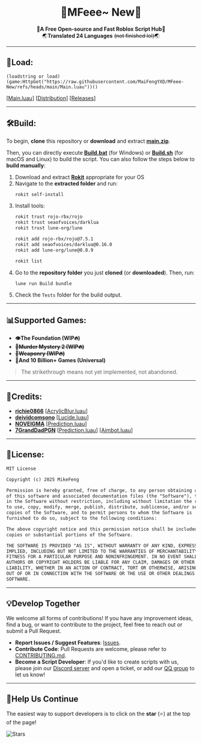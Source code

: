 <div align="center">
    <h1>🎉MFeee~ New🎉</h1>
    🚀<b>A Free Open-source and Fast Roblox Script Hub</b>🚀
    <br>
    🌏<b>Translated 24 Languages</b> <s>(not finished lol)</s>🌏
</div>

---

## 💾Load:

```luau
(loadstring or load)(game:HttpGet("https://raw.githubusercontent.com/MaiFengYXD/MFeee-New/refs/heads/main/Main.luau"))()
```

[[Main.luau](./Main.luau)]  [[Distribution](./Distribution)]  [[Releases](https://github.com/MaiFengYXD/MFeee-New/releases)]

---

## 🛠️Build:
To begin, **clone** this repository or **download** and extract **[main.zip](https://github.com/MaiFengYXD/MFeee-New/archive/refs/heads/main.zip)**.

Then, you can directly execute **[Build.bat](./Build.bat)** (for Windows) or **[Build.sh](./Build.sh)** (for macOS and Linux) to build the script. You can also follow the steps below to **build manually**:

1. Download and extract **[Rokit](https://github.com/rojo-rbx/rokit/releases)** appropriate for your OS
2. Navigate to the **extracted folder** and run:
    ```sh
    rokit self-install
    ```
3. Install tools:
    ```sh
    rokit trust rojo-rbx/rojo
    rokit trust seaofvoices/darklua
    rokit trust lune-org/lune

    rokit add rojo-rbx/rojo@7.5.1
    rokit add seaofvoices/darklua@0.16.0
    rokit add lune-org/lune@0.8.9

    rokit list
    ```
4. Go to the **repository folder** you just **cloned** (or **downloaded**). Then, run:
    ```sh
    lune run Build bundle
    ```
5. Check the `Tests` folder for the build output.

---

## 📊Supported Games:
+ **👁️The Foundation (WIP🔥)**
+ **~~🔪Murder Mystery 2 (WIP🔥)~~**
+ **~~🔫Weaponry (WIP🔥)~~**
+ **🧩And 10 Billion+ Games (Universal)**
> The strikethrough means not yet implemented, not abandoned.

---

## 🌹Credits:
+ **[richie0866](https://github.com/richie0866)**  [[AcrylicBlur.luau](./Src/Gui/AcrylicBlur.luau)]
+ **[deividcomsono](https://github.com/deividcomsono)**  [[Lucide.luau](./Src/Gui/Lucide.luau)]
+ **[NOVEIGMA](https://devforum.roblox.com/u/NOVEIGMA)**  [[Prediction.luau](./Src/Utils/Prediction.luau)]
+ **[7GrandDadPGN](https://github.com/7GrandDadPGN)**  [[Prediction.luau](./Src/Utils/Prediction.luau)]  [[Aimbot.luau](./Src/Universal/Aimbot.luau)]

---

## 📝License:
```txt
MIT License

Copyright (c) 2025 MikeFeng

Permission is hereby granted, free of charge, to any person obtaining a copy
of this software and associated documentation files (the "Software"), to deal
in the Software without restriction, including without limitation the rights
to use, copy, modify, merge, publish, distribute, sublicense, and/or sell
copies of the Software, and to permit persons to whom the Software is
furnished to do so, subject to the following conditions:

The above copyright notice and this permission notice shall be included in all
copies or substantial portions of the Software.

THE SOFTWARE IS PROVIDED "AS IS", WITHOUT WARRANTY OF ANY KIND, EXPRESS OR
IMPLIED, INCLUDING BUT NOT LIMITED TO THE WARRANTIES OF MERCHANTABILITY,
FITNESS FOR A PARTICULAR PURPOSE AND NONINFRINGEMENT. IN NO EVENT SHALL THE
AUTHORS OR COPYRIGHT HOLDERS BE LIABLE FOR ANY CLAIM, DAMAGES OR OTHER
LIABILITY, WHETHER IN AN ACTION OF CONTRACT, TORT OR OTHERWISE, ARISING FROM,
OUT OF OR IN CONNECTION WITH THE SOFTWARE OR THE USE OR OTHER DEALINGS IN THE
SOFTWARE.
```

---

## 💡Develop Together
We welcome all forms of contributions! If you have any improvement ideas, find a bug, or want to contribute to the project, feel free to reach out or submit a Pull Request.

+ **Report Issues / Suggest Features**: [Issues](https://github.com/MaiFengYXD/MFeee-New/issues).
+ **Contribute Code**: Pull Requests are welcome, please refer to [CONTRIBUTING.md](./CONTRIBUTING.md).
+ **Become a Script Developer**: If you'd like to create scripts with us, please join our [Discord server](https://discord.gg/YBQUd8X8PK) and open a ticket, or add our [QQ group](https://qm.qq.com/q/T5SGKuVmgO) to let us know!

---

## 🎁Help Us Continue
The easiest way to support developers is to click on the **star** (⭐) at the top of the page!

![Stars](https://api.star-history.com/svg?repos=MaiFengYXD/MFeee-New&Date)
